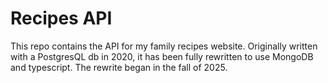 # Recipes API

This repo contains the API for my family recipes website. Originally written with a PostgresQL db in 2020, it has been fully rewritten to use MongoDB and typescript. The rewrite began in the fall of 2025.

